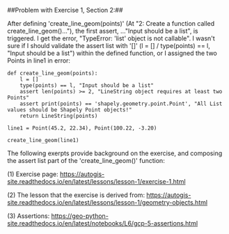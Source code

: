 
##Problem with Exercise 1, Section 2:##

After defining 'create_line_geom(points)' (At "2: Create a function called create_line_geom()..."), the first assert, ..."Input should be a list", is triggered.
I get the error, "TypeError: 'list' object is not callable".  I wasn't sure if I should validate the assert list with '[]' (l = [] / type(points) == l, 
"Input should be a list") within the defined function, or I assigned the two Points in line1 in error:

    def create_line_geom(points):
        l = []
        type(points) == l, "Input should be a list"
        assert len(points) >= 2, "LineString object requires at least two Points"
        assert print(points) == 'shapely.geometry.point.Point', "All List values should be Shapely Point objects!"
        return LineString(points)

    line1 = Point(45.2, 22.34), Point(100.22, -3.20)

    create_line_geom(line1)    
    
    
The following exerpts provide background on the exercise, and composing the assert list part of the 'create_line_geom()' function:

   (1) Exercise page: https://autogis-site.readthedocs.io/en/latest/lessons/lesson-1/exercise-1.html

   (2) The lesson that the exercise is derived from:  https://autogis-site.readthedocs.io/en/latest/lessons/lesson-1/geometry-objects.html

   (3) Assertions: https://geo-python-site.readthedocs.io/en/latest/notebooks/L6/gcp-5-assertions.html


